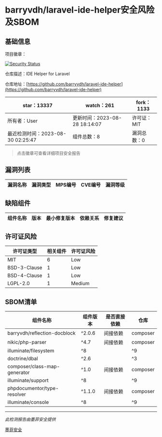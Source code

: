 # barryvdh/laravel-ide-helper安全风险及SBOM

## 基础信息

项目徽章：

[![Security Status](https://www.murphysec.com/platform3/v31/badge/1696589709361704960.svg)](https://www.murphysec.com/console/report/1696589708971634688/1696589709361704960)

仓库描述：IDE Helper for Laravel

仓库地址：[https://github.com/barryvdh/laravel-ide-helper](https://github.com/barryvdh/laravel-ide-helper)

| star：13337 | watch：261 | fork：1133 |
| ----------- | -------------- | ------------ |
| 所有者：User | 更新时间：2023-08-28 18:14:07 | 许可证：MIT |
| 最近检测时间：2023-08-30 02:25:47 | 组件总数：8 | 漏洞总数：0 |

> 点击徽章可查看详细项目安全报告



## 漏洞列表

| 漏洞名称 | 漏洞类型 | MPS编号 | CVE编号 | 漏洞等级 |
| ------- | ------ | ------- | ------ | ----- |





## 缺陷组件

| 组件名称 | 版本 | 最小修复版本 | 依赖关系 | 修复建议 |
| -------- | ---- | ------------ | -------- | -------- |





## 许可证风险

| 许可证类型 | 相关组件 | 许可证风险 |
| ---------- | -------- | ---------- |
|MIT|6|Low|
|BSD-3-Clause|1|Low|
|BSD-4-Clause|1|Low|
|LGPL-2.0|1|Medium|




## SBOM清单

| 组件名称 | 组件版本 | 是否直接依赖 | 仓库 |
| -------- | -------- | ------------ | ---- |
|barryvdh/reflection-docblock|^2.0.6|间接依赖|composer|
|nikic/php-parser|^4.7|间接依赖|composer|
|illuminate/filesystem|^8 || ^9 || ^10|间接依赖|composer|
|doctrine/dbal|^2.6 || ^3|间接依赖|composer|
|composer/class-map-generator|^1.0|间接依赖|composer|
|illuminate/support|^8 || ^9 || ^10|间接依赖|composer|
|phpdocumentor/type-resolver|^1.1.0|间接依赖|composer|
|illuminate/console|^8 || ^9 || ^10|间接依赖|composer|


------

*此检测报告由墨菲安全提供*

[墨菲安全](www.murphysec.com)